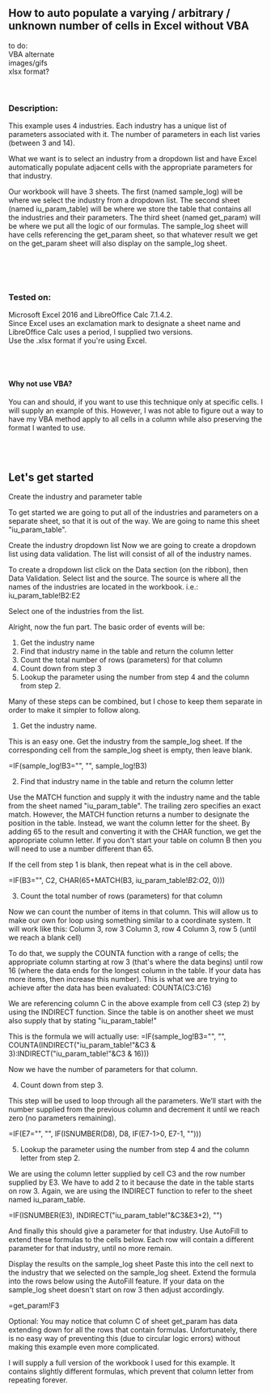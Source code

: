 ## How to auto populate a varying / arbitrary / unknown number of cells in Excel without VBA

to do:\
VBA alternate\
images/gifs\
xlsx format?

<br/>

### Description:
This example uses 4 industries. Each industry has a unique list of parameters associated with it. The number of parameters in each list varies (between 3 and 14).

What we want is to select an industry from a dropdown list and have Excel automatically populate adjacent cells with the appropriate parameters for that industry. 

Our workbook will have 3 sheets. The first (named sample_log) will be where we select the industry from a dropdown list. The second sheet (named iu_param_table) will be where we store the table that contains all the industries and their parameters. The third sheet (named get_param) will be where we put all the logic of our formulas. The sample_log sheet will have cells referencing the get_param sheet, so that whatever result we get on the get_param sheet will also display on the sample_log sheet.

<br/><br/><br/>
### Tested on:
Microsoft Excel 2016 and LibreOffice Calc 7.1.4.2.\
Since Excel uses an exclamation mark to designate a sheet name and LibreOffice Calc uses a period, I supplied two versions.\
Use the .xlsx format if you're using Excel.


<br/><br/>
#### Why not use VBA?
You can and should, if you want to use this technique only at specific cells. I will supply an example of this. However, I was not able to figure out a way to have my VBA method apply to all cells in a column while also preserving the format I wanted to use.


<br/><br/>
## Let's get started
Create the industry and parameter table

To get started we are going to put all of the industries and parameters on a separate sheet, so that it is out of the way. We are going to name this sheet "iu_param_table".




Create the industry dropdown list
Now we are going to create a dropdown list using data validation. The list will consist of all of the industry names.

To create a dropdown list click on the Data section (on the ribbon), then Data Validation. Select list and the source. The source is where all the names of the industries are located in the workbook. i.e.: iu_param_table!B2:E2

Select one of the industries from the list.





Alright, now the fun part. The basic order of events will be:
1. Get the industry name
2. Find that industry name in the table and return the column letter
3. Count the total number of rows (parameters) for that column
4. Count down from step 3
5. Lookup the parameter using the number from step 4 and the column from step 2. 



Many of these steps can be combined, but I chose to keep them separate in order to make it simpler to follow along.


1. Get the industry name.

This is an easy one. Get the industry from the sample_log sheet. If the corresponding cell from the sample_log sheet is empty, then leave blank.

=IF(sample_log!B3="", "", sample_log!B3)




2. Find that industry name in the table and return the column letter

Use the MATCH function and supply it with the industry name and the table from the sheet named "iu_param_table". The trailing zero specifies an exact match.
However, the MATCH function returns a number to designate the position in the table. Instead, we want the column letter for the sheet. By adding 65 to the result and converting it with the CHAR function, we get the appropriate column letter. If you don't start your table on column B then you will need to use a number different than 65.

If the cell from step 1 is blank, then repeat what is in the cell above.

=IF(B3="", C2, CHAR(65+MATCH(B3, iu_param_table!$B$2:$O$2, 0)))




3. Count the total number of rows (parameters) for that column

Now we can count the number of items in that column. This will allow us to make our own for loop using something similar to a coordinate system. It will work like this:
Column 3, row 3
Column 3, row 4
Column 3, row 5
(until we reach a blank cell)

To do that, we supply the COUNTA function with a range of cells; the appropriate column starting at row 3 (that's where the data begins) until row 16 (where the data ends for the longest column in the table. If your data has more items, then increase this number).
This is what we are trying to achieve after the data has been evaluated:
COUNTA(C3:C16)

We are referencing column C in the above example from cell C3 (step 2) by using the INDIRECT function. Since the table is on another sheet we must also supply that by stating "iu_param_table!"

This is the formula we will actually use:
=IF(sample_log!B3="", "", COUNTA(INDIRECT("iu_param_table!"&C3 & 3):INDIRECT("iu_param_table!"&C3 & 16)))


Now we have the number of parameters for that column.





4. Count down from step 3.

This step will be used to loop through all the parameters. We’ll start with the number supplied from the previous column and decrement it until we reach zero (no parameters remaining).

=IF(E7="", "", IF(ISNUMBER(D8), D8, IF(E7-1>0, E7-1, "")))





5. Lookup the parameter using the number from step 4 and the column letter from step 2.

We are using the column letter supplied by cell C3 and the row number supplied by E3. We have to add 2 to it because the date in the table starts on row 3. Again, we are using the INDIRECT function to refer to the sheet named iu_param_table.

=IF(ISNUMBER(E3), INDIRECT("iu_param_table!"&C3&E3+2), "")

And finally this should give a parameter for that industry. Use AutoFill to extend these formulas to the cells below. Each row will contain a different parameter for that industry, until no more remain. 





Display the results on the sample_log sheet
Paste this into the cell next to the industry that we selected on the sample_log sheet. Extend the formula into the rows below using the AutoFill feature. If your data on the sample_log sheet doesn't start on row 3 then adjust accordingly. 

=get_param!F3




Optional: 
You may notice that column C of sheet get_param has data extending down for all the rows that contain formulas. Unfortunately, there is no easy way of preventing this (due to circular logic errors) without making this example even more complicated. 

I will supply a full version of the workbook I used for this example. It contains slightly different formulas, which prevent that column letter from repeating forever. 





